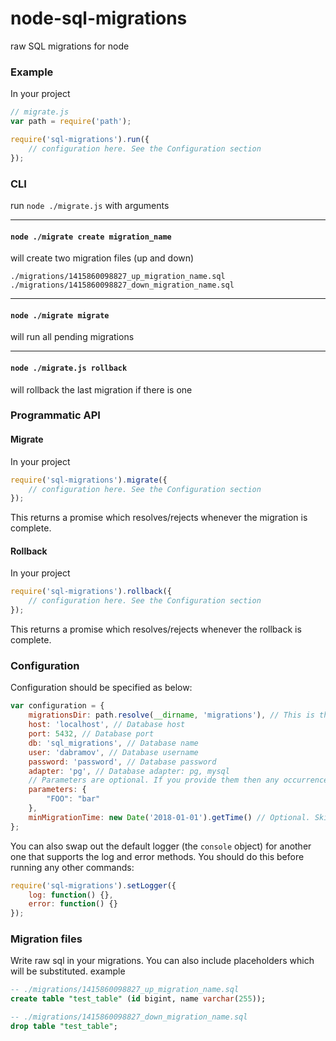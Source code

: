 node-sql-migrations
===================

raw SQL migrations for node

### Example

In your project
```js
// migrate.js
var path = require('path');

require('sql-migrations').run({
    // configuration here. See the Configuration section
});
```

### CLI
run `node ./migrate.js` with arguments

---

#### `node ./migrate create migration_name`
will create two migration files (up and down)
```
./migrations/1415860098827_up_migration_name.sql
./migrations/1415860098827_down_migration_name.sql
```

---

#### `node ./migrate migrate`
will run all pending migrations

---

#### `node ./migrate.js rollback`
will rollback the last migration if there is one

### Programmatic API
#### Migrate
In your project
```js
require('sql-migrations').migrate({
    // configuration here. See the Configuration section
});
```
This returns a promise which resolves/rejects whenever the migration is complete.

#### Rollback
In your project
```js
require('sql-migrations').rollback({
    // configuration here. See the Configuration section
});
```
This returns a promise which resolves/rejects whenever the rollback is complete.

### Configuration
Configuration should be specified as below:
```js
var configuration = {
    migrationsDir: path.resolve(__dirname, 'migrations'), // This is the directory that should contain your SQL migrations.
    host: 'localhost', // Database host
    port: 5432, // Database port
    db: 'sql_migrations', // Database name
    user: 'dabramov', // Database username
    password: 'password', // Database password
    adapter: 'pg', // Database adapter: pg, mysql
    // Parameters are optional. If you provide them then any occurrences of the parameter (i.e. FOO) in the SQL scripts will be replaced by the value (i.e. bar).
    parameters: {
        "FOO": "bar"
    },
    minMigrationTime: new Date('2018-01-01').getTime() // Optional. Skip migrations before this before this time.
};
```

You can also swap out the default logger (the `console` object) for another one that supports the log and error methods. You should do this before running any other commands:
```js
require('sql-migrations').setLogger({
    log: function() {},
    error: function() {}
});
```
### Migration files
Write raw sql in your migrations. You can also include placeholders which will be substituted.
example
```sql
-- ./migrations/1415860098827_up_migration_name.sql
create table "test_table" (id bigint, name varchar(255));

```
```sql
-- ./migrations/1415860098827_down_migration_name.sql
drop table "test_table";
```
